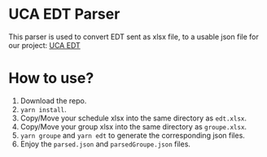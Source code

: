 # UCA EDT Parser
This parser is used to convert EDT sent as xlsx file, to a usable json file for our project: [UCA EDT](https://github.com/triformine/uca-edt)

# How to use?
1. Download the repo.
2. `yarn install`.
3. Copy/Move your schedule xlsx into the same directory as `edt.xlsx`.
4. Copy/Move your group xlsx into the same directory as `groupe.xlsx`.
5. `yarn groupe` and `yarn edt` to generate the corresponding json files.
6. Enjoy the `parsed.json` and `parsedGroupe.json` files.
